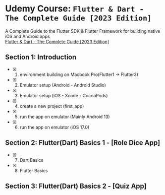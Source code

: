# Udemy Course: `Flutter & Dart - The Complete Guide [2023 Edition]`
A Complete Guide to the Flutter SDK & Flutter Framework for building native iOS and Android apps  
[Flutter & Dart - The Complete Guide [2023 Edition]](https://www.udemy.com/course/learn-flutter-dart-to-build-ios-android-apps/)

## Section 1: Introduction
- [x] 1. environment building on Macbook Pro(Flutter1 -> Flutter3)
- [x] 2. Emulator setup (Android - Android Studio)
- [x] 3. Emulator setup (iOS - Xcode - CocoaPods)
- [x] 4. create a new project (first_app)
- [x] 5. run the app on emulator (Mainly Android 13)
- [x] 6. run the app on emulator (iOS 17.0)

## Section 2: Flutter(Dart) Basics 1 - [Role Dice App]
- [x] 7. Dart Basics
- [x] 8. Flutter Basics

## Section 3: Flutter(Dart) Basics 2 - [Quiz App]

